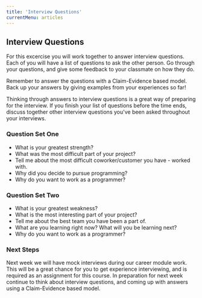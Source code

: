```yaml
---
title: 'Interview Questions'
currentMenu: articles
---
```


## Interview Questions

For this excercise you will work together to answer interview questions. Each of you will have a list of questions to ask the other person. Go through your questions, and give some feedback to your classmate on how they do.

Remember to answer the questions with a Claim-Evidence based model. Back up your answers by giving examples from your experiences so far!

Thinking through answers to interview questions is a great way of preparing for the interview. If you finish your list of questions before the time ends, discuss together other interview questions you've been asked throughout your interviews.

### Question Set One
- What is your greatest strength?
- What was the most difficult part of your project?
- Tell me about the most difficult coworker/customer you have - worked with.
- Why did you decide to pursue programming?
- Why do you want to work as a programmer?

### Question Set Two
- What is your greatest weakness?
- What is the most interesting part of your project?
- Tell me about the best team you have been a part of.
- What are you learning right now? What will you be learning next?
- Why do you want to work as a programmer?

### Next Steps
Next week we will have mock interviews during our career module work. This will be a great chance for you to get experience interviewing, and is required as an assignment for this course. In preparation for next week continue to think about interview questions, and coming up with answers using a Claim-Evidence based model.